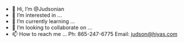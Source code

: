 - 👋 Hi, I’m @Judsonian
- 👀 I’m interested in ...
- 🌱 I’m currently learning ...
- 💞️ I’m looking to collaborate on ...
- 📫 How to reach me ... Ph: 865-247-6775 Email: judson@hiyas.com

<!---
Judsonian/Judsonian is a ✨ special ✨ repository because its `README.md` (this file) appears on your GitHub profile.
You can click the Preview link to take a look at your changes.
--->
